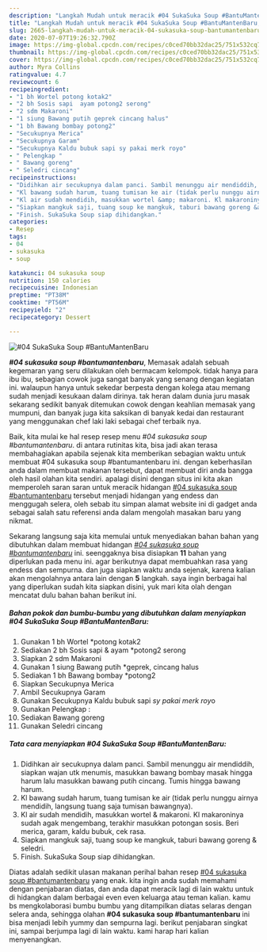 ```yaml
---
description: "Langkah Mudah untuk meracik #04 SukaSuka Soup #BantuMantenBaru, Enak Banget"
title: "Langkah Mudah untuk meracik #04 SukaSuka Soup #BantuMantenBaru, Enak Banget"
slug: 2665-langkah-mudah-untuk-meracik-04-sukasuka-soup-bantumantenbaru-enak-banget
date: 2020-07-07T19:26:32.790Z
image: https://img-global.cpcdn.com/recipes/c0ced70bb32dac25/751x532cq70/04-sukasuka-soup-bantumantenbaru-foto-resep-utama.jpg
thumbnail: https://img-global.cpcdn.com/recipes/c0ced70bb32dac25/751x532cq70/04-sukasuka-soup-bantumantenbaru-foto-resep-utama.jpg
cover: https://img-global.cpcdn.com/recipes/c0ced70bb32dac25/751x532cq70/04-sukasuka-soup-bantumantenbaru-foto-resep-utama.jpg
author: Myra Collins
ratingvalue: 4.7
reviewcount: 6
recipeingredient:
- "1 bh Wortel potong kotak2"
- "2 bh Sosis sapi  ayam potong2 serong"
- "2 sdm Makaroni"
- "1 siung Bawang putih geprek cincang halus"
- "1 bh Bawang bombay potong2"
- "Secukupnya Merica"
- "Secukupnya Garam"
- "Secukupnya Kaldu bubuk sapi sy pakai merk royo"
- " Pelengkap "
- " Bawang goreng"
- " Seledri cincang"
recipeinstructions:
- "Didihkan air secukupnya dalam panci. Sambil menunggu air mendiddih, siapkan wajan utk menumis, masukkan bawang bombay masak hingga harum lalu masukkan bawang putih cincang. Tumis hingga bawang harum."
- "Kl bawang sudah harum, tuang tumisan ke air (tidak perlu nunggu airnya mendidih, langsung tuang saja tumisan bawangnya)."
- "Kl air sudah mendidih, masukkan wortel &amp; makaroni. Kl makaroninya sudah agak mengembang, terakhir masukkan potongan sosis. Beri merica, garam, kaldu bubuk, cek rasa."
- "Siapkan mangkuk saji, tuang soup ke mangkuk, taburi bawang goreng &amp; seledri."
- "Finish. SukaSuka Soup siap dihidangkan."
categories:
- Resep
tags:
- 04
- sukasuka
- soup

katakunci: 04 sukasuka soup 
nutrition: 150 calories
recipecuisine: Indonesian
preptime: "PT38M"
cooktime: "PT56M"
recipeyield: "2"
recipecategory: Dessert

---
```



![#04 SukaSuka Soup #BantuMantenBaru](https://img-global.cpcdn.com/recipes/c0ced70bb32dac25/751x532cq70/04-sukasuka-soup-bantumantenbaru-foto-resep-utama.jpg)

<b><i>#04 sukasuka soup #bantumantenbaru</i></b>, Memasak adalah sebuah kegemaran yang seru dilakukan oleh bermacam kelompok. tidak hanya para ibu ibu, sebagian cowok juga sangat banyak yang senang dengan kegiatan ini. walaupun hanya untuk sekedar berpesta dengan kolega atau memang sudah menjadi kesukaan dalam dirinya. tak heran dalam dunia juru masak sekarang sedikit banyak ditemukan cowok dengan keahlian memasak yang mumpuni, dan banyak juga kita saksikan di banyak kedai dan restaurant yang menggunakan chef laki laki sebagai chef terbaik nya.

Baik, kita mulai ke hal resep resep menu <i>#04 sukasuka soup #bantumantenbaru</i>. di antara rutinitas kita, bisa jadi akan terasa membahagiakan apabila sejenak kita memberikan sebagian waktu untuk membuat #04 sukasuka soup #bantumantenbaru ini. dengan keberhasilan anda dalam membuat makanan tersebut, dapat membuat diri anda bangga oleh hasil olahan kita sendiri. apalagi disini dengan situs ini kita akan memperoleh saran saran untuk meracik hidangan <u>#04 sukasuka soup #bantumantenbaru</u> tersebut menjadi hidangan yang endess dan menggugah selera, oleh sebab itu simpan alamat website ini di gadget anda sebagai salah satu referensi anda dalam mengolah masakan baru yang nikmat.




Sekarang langsung saja kita memulai untuk menyediakan bahan bahan yang dibutuhkan dalam membuat hidangan <u><i>#04 sukasuka soup #bantumantenbaru</i></u> ini. seenggaknya bisa disiapkan <b>11</b> bahan yang diperlukan pada menu ini. agar berikutnya dapat membuahkan rasa yang endess dan sempurna. dan juga siapkan waktu anda sejenak, karena kalian akan mengolahnya antara lain dengan <b>5</b> langkah. saya ingin berbagai hal yang diperlukan sudah kita siapkan disini, yuk mari kita olah dengan mencatat dulu bahan bahan berikut ini.

<!--inarticleads1-->

##### Bahan pokok dan bumbu-bumbu yang dibutuhkan dalam menyiapkan #04 SukaSuka Soup #BantuMantenBaru:

1. Gunakan 1 bh Wortel *potong kotak2
1. Sediakan 2 bh Sosis sapi &amp; ayam *potong2 serong
1. Siapkan 2 sdm Makaroni
1. Gunakan 1 siung Bawang putih *geprek, cincang halus
1. Sediakan 1 bh Bawang bombay *potong2
1. Siapkan Secukupnya Merica
1. Ambil Secukupnya Garam
1. Gunakan Secukupnya Kaldu bubuk sapi *sy pakai merk roy*o
1. Gunakan  Pelengkap :
1. Sediakan  Bawang goreng
1. Gunakan  Seledri cincang




<!--inarticleads2-->

##### Tata cara menyiapkan #04 SukaSuka Soup #BantuMantenBaru:

1. Didihkan air secukupnya dalam panci. Sambil menunggu air mendiddih, siapkan wajan utk menumis, masukkan bawang bombay masak hingga harum lalu masukkan bawang putih cincang. Tumis hingga bawang harum.
1. Kl bawang sudah harum, tuang tumisan ke air (tidak perlu nunggu airnya mendidih, langsung tuang saja tumisan bawangnya).
1. Kl air sudah mendidih, masukkan wortel &amp; makaroni. Kl makaroninya sudah agak mengembang, terakhir masukkan potongan sosis. Beri merica, garam, kaldu bubuk, cek rasa.
1. Siapkan mangkuk saji, tuang soup ke mangkuk, taburi bawang goreng &amp; seledri.
1. Finish. SukaSuka Soup siap dihidangkan.




Diatas adalah sedikit ulasan makanan perihal bahan resep <u>#04 sukasuka soup #bantumantenbaru</u> yang enak. kita ingin anda sudah memahami dengan penjabaran diatas, dan anda dapat meracik lagi di lain waktu untuk di hidangkan dalam berbagai even even keluarga atau teman kalian. kamu bs mengkolaborasi bumbu bumbu yang ditampilkan diatas selaras dengan selera anda, sehingga olahan <b>#04 sukasuka soup #bantumantenbaru</b> ini bisa menjadi lebih yummy dan sempurna lagi. berikut penjabaran singkat ini, sampai berjumpa lagi di lain waktu. kami harap hari kalian menyenangkan.
